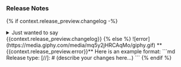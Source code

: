 <!-- ID: 878ae1db-766f-49c7-a1a8-59f7be1fee8f -->
### Release Notes
{% if context.release_preview.changelog -%}
<details>
<summary>Just wanted to say</summary>

![success](https://media.giphy.com/media/v1.Y2lkPTc5MGI3NjExMTlmYjI2N2M0Yjk3YzQwOGZjOTYzYWRlNjQwNjkwNWJiZmI2MzhjMyZlcD12MV9pbnRlcm5hbF9naWZzX2dpZklkJmN0PWc/1Z02vuppxP1Pa/giphy.gif)

</details> 
{{context.release_preview.changelog}}
{% else %}
![error](https://media.giphy.com/media/mq5y2jHRCAqMo/giphy.gif)
**{{context.release_preview.error}}**  
Here is an example format:
```md
Release type: <patch/minor/major>
[//]: # (describe your changes here...)
```
{% endif %}